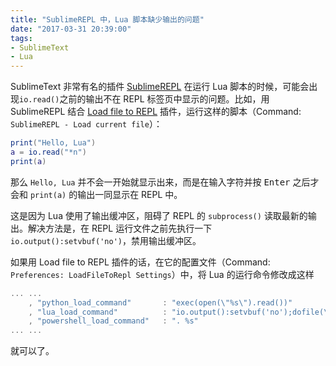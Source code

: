 ```yaml
---
title: "SublimeREPL 中，Lua 脚本缺少输出的问题"
date: "2017-03-31 20:39:00"
tags:
- SublimeText
- Lua
---
```


SublimeText 非常有名的插件 [SublimeREPL](https://packagecontrol.io/packages/SublimeREPL) 在运行 Lua 脚本的时候，可能会出现`io.read()`之前的输出不在 REPL 标签页中显示的问题。比如，用 SublimeREPL 结合 [Load file to REPL](https://packagecontrol.io/packages/Load%20file%20to%20REPL) 插件，运行这样的脚本（Command: `SublimeREPL - Load current file`）：

```lua
print("Hello, Lua")
a = io.read("*n")
print(a)
```

那么 `Hello, Lua` 并不会一开始就显示出来，而是在输入字符并按 <kbd>Enter</kbd> 之后才会和 `print(a)` 的输出一同显示在 REPL 中。

这是因为 Lua 使用了输出缓冲区，阻碍了 REPL 的 `subprocess()` 读取最新的输出。解决方法是，在 REPL 运行文件之前先执行一下 `io.output():setvbuf('no')`，禁用输出缓冲区。

如果用 Load file to REPL 插件的话，在它的配置文件（Command: `Preferences: LoadFileToRepl Settings`）中，将 Lua 的运行命令修改成这样

```js
... ...
    , "python_load_command"       : "exec(open(\"%s\").read())"
    , "lua_load_command"          : "io.output():setvbuf('no');dofile(\"%s\")"
    , "powershell_load_command"   : ". %s"
... ...
```

就可以了。
